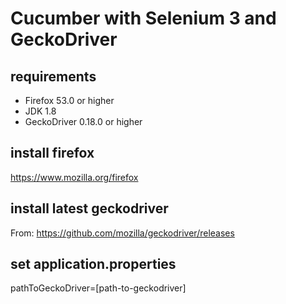 # Cucumber with Selenium 3 and GeckoDriver

## requirements
* Firefox 53.0 or higher
* JDK 1.8
* GeckoDriver 0.18.0 or higher

## install firefox
https://www.mozilla.org/firefox

## install latest geckodriver
From: https://github.com/mozilla/geckodriver/releases

## set application.properties
pathToGeckoDriver=[path-to-geckodriver]
